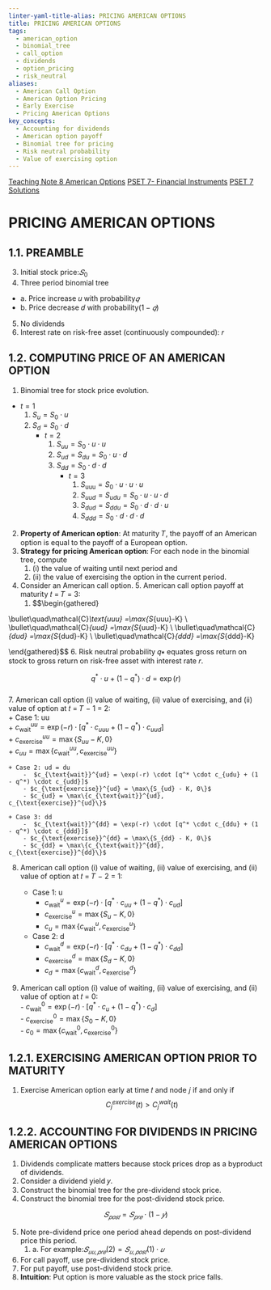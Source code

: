 ```yaml
---
linter-yaml-title-alias: PRICING AMERICAN OPTIONS
title: PRICING AMERICAN OPTIONS
tags:
  - american_option
  - binomial_tree
  - call_option
  - dividends
  - option_pricing
  - risk_neutral
aliases:
  - American Call Option
  - American Option Pricing
  - Early Exercise
  - Pricing American Options
key_concepts:
  - Accounting for dividends
  - American option payoff
  - Binomial tree for pricing
  - Risk neutral probability
  - Value of exercising option
---
```


[Teaching Note 8 American Options](Teaching%20Note%208%20American%20Options.md)
[PSET 7- Financial Instruments](PSET%207-%20Financial%20Instruments.md)
[PSET 7 Solutions](PSET%207%20Solutions.md)

# PRICING AMERICAN OPTIONS
## 1.1. PREAMBLE
3. Initial stock price:$𝑆_0$
4. Three period binomial tree
- a. Price increase 𝑢 with probability$𝑞$
- b. Price decrease 𝑑 with probability$(1 − 𝑞)$
5. No dividends
6. Interest rate on risk-free asset (continuously compounded): 𝑟

## 1.2. COMPUTING PRICE OF AN AMERICAN OPTION

1. Binomial tree for stock price evolution.
- $t=1$
	1. $S_u=S_0\cdot u$
	2. $S_d=S_0\cdot d$
		- ${} t=2 {}$
			1. $S_{uu}=S_{0}\cdot u\cdot u$
			2. $S_{ud}=S_{du}=S_0\cdot u\cdot d$
			3. $S_{dd}=S_0\cdot d\cdot d$
				- $t=3$
					1. $S_{\text{uuu}} = S _ { 0 }\cdot u\cdot u\cdot u$
					2. $S_{uud}=S_{udu}=S_{0}\cdot u\cdot u\cdot d$
					3. $S_{dud}=S_{ddu}=S_0\cdot d\cdot d\cdot u$
					4. $S_{ddd} =S_0\cdot d\cdot d\cdot d$
2. **Property of American option**: At maturity 𝑇, the payoff of an American option is equal to the payoff of a European option.
3. **Strategy for pricing American option**: For each node in the binomial tree, compute
	1. (i) the value of waiting until next period and
	2. (ii) the value of exercising the option in the current period.
4. Consider an American call option. 5. American call option payoff at maturity 𝑡 = 𝑇 = 3:
	1. $$\begin{gathered}

\bullet\quad\mathcal{C}_\text{uuu} =\max\{S_{uuu}-K\} \\
\bullet\quad\mathcal{C}_{uud} =\max\{S_{uud}-K\} \\
\bullet\quad\mathcal{C}_{dud} =\max\{S_{dud}-K\} \\
\bullet\quad\mathcal{C}_{ddd} =\max\{S_{ddd}-K\}

\end{gathered}$$
6. Risk neutral probability 𝑞∗ equates gross return on stock to gross return on risk-free asset
with interest rate 𝑟.

$$
q^{*}\cdot u+(1-q^{*})\cdot d=\exp(r)$$  
7. American call option (i) value of waiting, (ii) value of exercising, and (ii) value of option at 𝑡 = 𝑇 − 1 = 2:  
	+ Case 1: uu  
		+ $c_{\text{wait}}^{uu} = \exp(-r) \cdot [q^* \cdot c_{uuu} + (1 - q^*) \cdot c_{uud}]$  
		+ $c_{\text{exercise}}^{uu} = \max\{S_{uu} - K, 0\}$  
		+ ${} c_{uu} = \max\{c_{\text{wait}}^{uu}, c_{\text{exercise}}^{uu}\}$

	+ Case 2: ud = du  
		-  $c_{\text{wait}}^{ud} = \exp(-r) \cdot [q^* \cdot c_{udu} + (1 - q^*) \cdot c_{udd}]$ 
		- $c_{\text{exercise}}^{ud} = \max\{S_{ud} - K, 0\}$ 
		- $c_{ud} = \max\{c_{\text{wait}}^{ud}, c_{\text{exercise}}^{ud}\}$  
	
	+ Case 3: dd  
		-  $c_{\text{wait}}^{dd} = \exp(-r) \cdot [q^* \cdot c_{ddu} + (1 - q^*) \cdot c_{ddd}]$ 
		- $c_{\text{exercise}}^{dd} = \max\{S_{dd} - K, 0\}$
		- $c_{dd} = \max\{c_{\text{wait}}^{dd}, c_{\text{exercise}}^{dd}\}$ 

8. American call option (i) value of waiting, (ii) value of exercising, and (ii) value of option at 𝑡 = 𝑇 − 2 = 1:  
	+ Case 1: u  
		+ $c_{\text{wait}}^{u} = \exp(-r) \cdot [q^* \cdot c_{uu} + (1 - q^*) \cdot c_{ud}]$  
		+ $c_{\text{exercise}}^{u} = \max\{S_{u} - K, 0\}$  
		+ ${} c_{u} = \max\{c_{\text{wait}}^{u}, c_{\text{exercise}}^{u}\}$

	- Case 2: d  
		- $c_{\text{wait}}^{d} = \exp(-r) \cdot [q^* \cdot c_{du} + (1 - q^*) \cdot c_{dd}]$ 
		- $c_{\text{exercise}}^{d} = \max\{S_{d} - K, 0\}$
		- ${} c_{d} = \max\{c_{\text{wait}}^{d}, c_{\text{exercise}}^{d}\}$
	
9. American call option (i) value of waiting, (ii) value of exercising, and (ii) value of option at 𝑡 = 0:  
		- $c_{\text{wait}}^{0} = \exp(-r) \cdot [q^* \cdot c_{u} + (1 - q^*) \cdot c_{d}]$  
		- $c_{\text{exercise}}^{0} = \max\{S_{0} - K, 0\}$  
		- $c_{0} = \max\{c_{\text{wait}}^{0}, c_{\text{exercise}}^{0}\}$
## 1.2.1. EXERCISING AMERICAN OPTION PRIOR TO MATURITY

1. Exercise American option early at time 𝑡 and node 𝑗 if and only if$$C_j^{exercise}(t)>C_j^{wait}(t)$$

## 1.2.2. ACCOUNTING FOR DIVIDENDS IN PRICING AMERICAN OPTIONS

1. Dividends complicate matters because stock prices drop as a byproduct of dividends.
2. Consider a dividend yield 𝑦.
3. Construct the binomial tree for the pre-dividend stock price.
4. Construct the binomial tree for the post-dividend stock price.  

$$𝑆_{𝑝𝑜𝑠𝑡} = 𝑆_{𝑝𝑟𝑒} ⋅ (1 − 𝑦)$$

5. Note pre-dividend price one period ahead depends on post-dividend price this period.
	1. a. For example:$𝑆_{𝑢𝑢,𝑝𝑟𝑒}(2) = 𝑆_{𝑢,𝑝𝑜𝑠𝑡}(1) ⋅ 𝑢$
6. For call payoff, use pre-dividend stock price.
7. For put payoff, use post-dividend stock price.
8. **Intuition**: Put option is more valuable as the stock price falls.